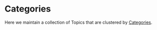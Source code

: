 # Categories

Here we maintain a collection of Topics that are clustered by [Categories](../categories).
